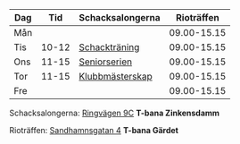 | Dag | Tid | Schacksalongerna                        | Rioträffen  |
|-----|-----|-----------------------------------------|-------------|
| Mån |     |                                         | 09.00-15.15 |
| Tis |10-12| [Schackträning](Schackträning)          | 09.00-15.15 |
| Ons |11-15| [Seniorserien](Seniorserien)            | 09.00-15.15 |
| Tor |11-15| [Klubbmästerskap](Klubbmästerskap)      | 09.00-15.15 |
| Fre |     |                                         | 09.00-15.15 |

Schacksalongerna:
[Ringvägen 9C](https://goo.gl/maps/QvjjjhTWNoS3iQt66) **T-bana Zinkensdamm**

Rioträffen:
[Sandhamnsgatan 4](https://maps.app.goo.gl/QcKuataRc74koJP39) **T-bana Gärdet** 
 